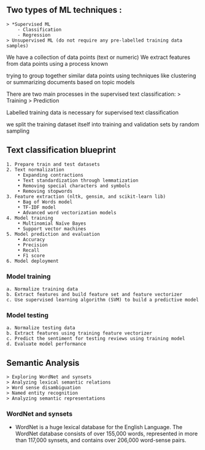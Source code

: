 ## Two types of ML techniques :
	> *Supervised ML
		- Classification
		- Regression
	> Unsupervised ML (do not require any pre-labelled training data samples)

We have a collection of data points (text or numeric)
We extract features from data points using a process known

trying to group together similar data points using techniques like    clustering or summarizing documents based on topic models

There are two main processes in the supervised text classification:
	> Training
	> Prediction

Labelled training data is necessary for supervised text classification

we split the training dataset itself into training and validation sets by random sampling

## Text classification blueprint
	1. Prepare train and test datasets	
	2. Text normalization
		• Expanding contractions
		• Text standardization through lemmatization
		• Removing special characters and symbols
		• Removing stopwords
	3. Feature extraction (nltk, gensim, and scikit-learn lib)
		• Bag of Words model
		• TF-IDF model
		• Advanced word vectorization models
	4. Model training
		• Multinomial Naïve Bayes
		• Support vector machines
	5. Model prediction and evaluation
		• Accuracy
		• Precision
		• Recall
		• F1 score
	6. Model deployment


### Model training
	a. Normalize training data
	b. Extract features and build feature set and feature vectorizer
	c. Use supervised learning algorithm (SVM) to build a predictive model

### Model testing
	a. Normalize testing data
	b. Extract features using training feature vectorizer
	c. Predict the sentiment for testing reviews using training model
	d. Evaluate model performance

## Semantic Analysis
	> Exploring WordNet and synsets
	> Analyzing lexical semantic relations
	> Word sense disambiguation
	> Named entity recognition
	> Analyzing semantic representations

### WordNet and synsets
- WordNet is a huge lexical database for the English Language. The WordNet database consists of over 155,000 words, represented in more than 117,000 synsets, and contains over 206,000 word-sense pairs.


